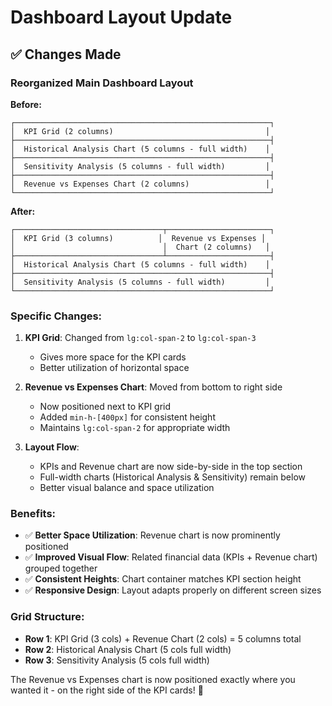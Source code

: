# Dashboard Layout Update

## ✅ Changes Made

### **Reorganized Main Dashboard Layout**

**Before:**
```
┌─────────────────────────────────────────────────────────┐
│  KPI Grid (2 columns)                                  │
├─────────────────────────────────────────────────────────┤
│  Historical Analysis Chart (5 columns - full width)    │
├─────────────────────────────────────────────────────────┤
│  Sensitivity Analysis (5 columns - full width)         │
├─────────────────────────────────────────────────────────┤
│  Revenue vs Expenses Chart (2 columns)                 │
└─────────────────────────────────────────────────────────┘
```

**After:**
```
┌─────────────────────────────────┬───────────────────────┐
│  KPI Grid (3 columns)          │  Revenue vs Expenses │
│                                 │  Chart (2 columns)   │
├─────────────────────────────────┴───────────────────────┤
│  Historical Analysis Chart (5 columns - full width)    │
├─────────────────────────────────────────────────────────┤
│  Sensitivity Analysis (5 columns - full width)         │
└─────────────────────────────────────────────────────────┘
```

### **Specific Changes:**

1. **KPI Grid**: Changed from `lg:col-span-2` to `lg:col-span-3`
   - Gives more space for the KPI cards
   - Better utilization of horizontal space

2. **Revenue vs Expenses Chart**: Moved from bottom to right side
   - Now positioned next to KPI grid
   - Added `min-h-[400px]` for consistent height
   - Maintains `lg:col-span-2` for appropriate width

3. **Layout Flow**: 
   - KPIs and Revenue chart are now side-by-side in the top section
   - Full-width charts (Historical Analysis & Sensitivity) remain below
   - Better visual balance and space utilization

### **Benefits:**

- ✅ **Better Space Utilization**: Revenue chart is now prominently positioned
- ✅ **Improved Visual Flow**: Related financial data (KPIs + Revenue chart) grouped together
- ✅ **Consistent Heights**: Chart container matches KPI section height
- ✅ **Responsive Design**: Layout adapts properly on different screen sizes

### **Grid Structure:**
- **Row 1**: KPI Grid (3 cols) + Revenue Chart (2 cols) = 5 columns total
- **Row 2**: Historical Analysis Chart (5 cols full width)
- **Row 3**: Sensitivity Analysis (5 cols full width)

The Revenue vs Expenses chart is now positioned exactly where you wanted it - on the right side of the KPI cards! 🎉